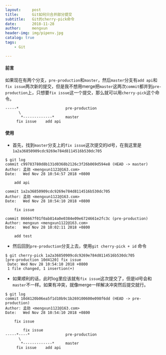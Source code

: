 ```yaml
---
layout:     post
title:      Git如何只合并部分提交
subtitle:   Git的cherry-pick命令
date:       2018-11-28
author:     mengxun
header-img: img/pipenv.jpg
catalog: true
tags:
    - Git

---
```


#### 前言

如果现在有两个分支，`pre-production`和`master`，然后`master`分支有`add api`和`fix issue`两次新的提交，但是我不想用merge把`master`这两次`commit`都并到`pre-production`上，只想要`fix issue`这一个提交，那么就可以用`cherry-pick`这个命令。

```
-----*                     pre-production
      \
       *-------------*     master
     fix issue    add api
```

#### 使用

- 首先，找到`master`分支上的`fix issue`这次提交的id号，在我这里是`1a2a36850909cdc9269e784d8114516b530dc705`

```
$ git log
commit c99783780d8b131d0368b2126c3f26b069d594e8 (HEAD -> master)
Author: 孟勋 <mengxun1122@163.com>
Date:   Wed Nov 28 10:54:57 2018 +0800

    add api

commit 1a2a36850909cdc9269e784d8114516b530dc705
Author: 孟勋 <mengxun1122@163.com>
Date:   Wed Nov 28 10:54:10 2018 +0800

    fix issue
    
commit 866667f01f0ab814a0e0384e09e6724661e2fc3c (pre-production)
Author: mengxun <mengxun1122@163.com>
Date:   Wed Nov 28 10:02:11 2018 +0800

    add test
```

- 然后回到`pre-production`分支上去，使用`git cherry-pick + id` 命令

```
$ git cherry-pick 1a2a36850909cdc9269e784d8114516b530dc705
[pre-production 10d4120] fix issue
 Date: Wed Nov 28 10:54:10 2018 +0800
 1 file changed, 1 insertion(+)
```

- 如果顺利的话，此时log里应该就有`fix issue`这次提交了，但是id号会和`master`不一样。如果有冲突，就像merge一样解决冲突然后提交就行。

```
$ git log
commit 10d4120b06ea5f1d10b9c1b269100600e098f6dd (HEAD -> pre-production)
Author: 孟勋 <mengxun1122@163.com>
Date:   Wed Nov 28 10:54:10 2018 +0800

    fix issue
```

```
        fix issue
-----*----*                pre-production
      \
       *-------------*     master
     fix issue    add api
```
